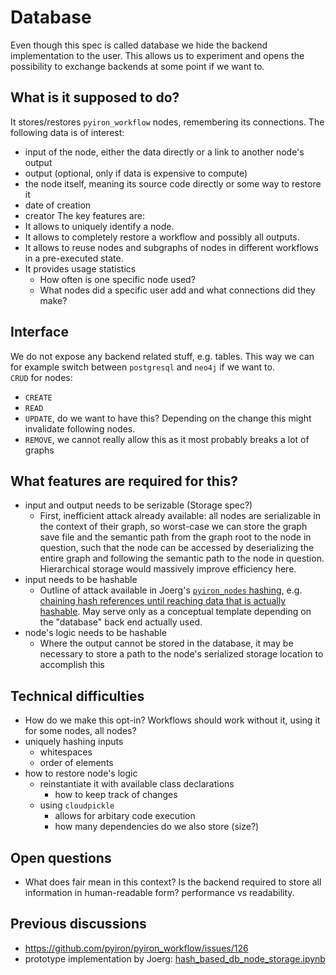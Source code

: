 # Database
Even though this spec is called database we hide the backend implementation to the user. This allows us to experiment and opens the possibility to exchange backends at some point if we want to.

## What is it supposed to do?
It stores/restores `pyiron_workflow` nodes, remembering its connections. 
The following data is of interest:
 - input of the node, either the data directly or a link to another node's output
 - output (optional, only if data is expensive to compute)
 - the node itself, meaning its source code directly or some way to restore it
 - date of creation
 - creator
The key features are:
 - It allows to uniquely identify a node.
 - It allows to completely restore a workflow and possibly all outputs.
 - It allows to reuse nodes and subgraphs of nodes in different workflows in a pre-executed state.
 - It provides usage statistics
   - How often is one specific node used?
   - What nodes did a specific user add and what connections did they make?

## Interface
We do not expose any backend related stuff, e.g. tables. This way we can for example switch between `postgresql` and `neo4j` if we want to.  
`CRUD` for nodes:
 - `CREATE`
 - `READ`
 - `UPDATE`, do we want to have this? Depending on the change this might invalidate following nodes.
 - `REMOVE`, we cannot really allow this as it most probably breaks a lot of graphs

## What features are required for this?
 - input and output needs to be serizable (Storage spec?)
   - First, inefficient attack already available: all nodes are serializable in the context of their graph, so worst-case we can store the graph save file and the semantic path from the graph root to the node in question, such that the node can be accessed by deserializing the entire graph and following the semantic path to the node in question. Hierarchical storage would massively improve efficiency here.
 - input needs to be hashable
   - Outline of attack available in Joerg's [`pyiron_nodes` hashing](https://github.com/pyiron/pyiron_nodes/blob/main/pyiron_nodes/development/hash_based_storage.py), e.g. [chaining hash references until reaching data that is actually hashable](https://github.com/pyiron/pyiron_nodes/blob/bb4a4c8cc4a57c2c028a591131e76c0d19fa3956/pyiron_nodes/development/hash_based_storage.py#L477). May serve only as a conceptual template depending on the "database" back end actually used.
 - node's logic needs to be hashable
   - Where the output cannot be stored in the database, it may be necessary to store a path to the node's serialized storage location to accomplish this  

## Technical difficulties
 - How do we make this opt-in? Workflows should work without it, using it for some nodes, all nodes?
 - uniquely hashing inputs
   - whitespaces
   - order of elements
 - how to restore node's logic
   - reinstantiate it with available class declarations
     - how to keep track of changes
   - using `cloudpickle`
     - allows for arbitary code execution
     - how many dependencies do we also store (size?)

## Open questions
 - What does fair mean in this context? Is the backend required to store all information in human-readable form? performance vs readability.

## Previous discussions
 - https://github.com/pyiron/pyiron_workflow/issues/126
 - prototype implementation by Joerg: [hash_based_db_node_storage.ipynb](https://github.com/pyiron/pyiron_nodes/blob/main/notebooks/hash_based_db_node_storage.ipynb)
